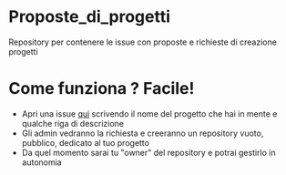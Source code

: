 # Proposte_di_progetti
Repository per contenere le issue con proposte e richieste di creazione progetti

# Come funziona ? Facile!
- Apri una issue [qui](https://github.com/La-Locanda-Del-Tech/proposte_di_progetti/issues?q=is%3Aissue+is%3Aopen+sort%3Aupdated-desc) scrivendo il nome del progetto che hai in mente e qualche riga di descrizione
- Gli admin vedranno la richiesta e creeranno un repository vuoto, pubblico, dedicato al tuo progetto
- Da quel momento sarai tu "owner" del repository e potrai gestirlo in autonomia



  
